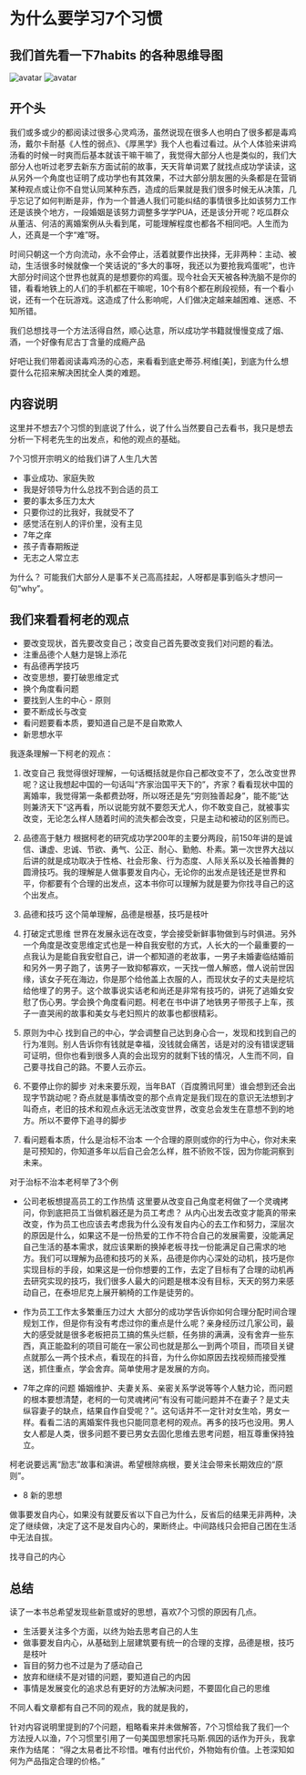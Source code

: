 # 为什么要学习7个习惯

## 我们首先看一下7habits 的各种思维导图
![avatar](/home/caler/wk/ReadBooks/pic_7habits/7Habits.jpg)
![avatar](/home/caler/wk/ReadBooks/pic_7habits/7habitTree.jpeg)

## 开个头

我们或多或少的都阅读过很多心灵鸡汤，虽然说现在很多人也明白了很多都是毒鸡汤，戴尔卡耐基《人性的弱点》、《厚黑学》我个人也看过看过。从个人体验来讲鸡汤看的时候一时爽而后基本就该干嘛干嘛了，我觉得大部分人也是类似的，我们大部分人也听过老罗去新东方面试前的故事，天天背单词累了就找点成功学读读，这从另外一个角度也证明了成功学也有其效果，不过大部分朋友圈的头条都是在营销某种观点或让你不自觉认同某种东西，造成的后果就是我们很多时候无从决策，几乎忘记了如何判断是非，作为一个普通人我们可能纠结的事情很多比如该努力工作还是该换个地方，一段婚姻是该努力调整多学学PUA，还是该分开呢？吃瓜群众从董洁、何洁的离婚案例从头看到尾，可能理解程度也都各不相同吧。人生而为人，还真是一个字“难”呀。

时间只朝这一个方向流动，永不会停止，活着就要作出抉择，无非两种：主动、被动，生活很多时候就像一个笑话说的“多大的事呀，我还以为要抢我鸡蛋呢”，也许大部分时间这个世界也就真的是想要你的鸡蛋。现今社会天天被各种洗脑不是你的错，看看地铁上的人们的手机都在干嘛呢，10个有8个都在刷段视频，有一个看小说，还有一个在玩游戏。这造成了什么影响呢，人们做决定越来越困难、迷惑、不知所错。

我们总想找寻一个方法活得自然，顺心达意，所以成功学书籍就慢慢变成了烟、酒，一个好像有尼古丁含量的成瘾产品

好吧让我们带着阅读毒鸡汤的心态，来看看到底史蒂芬.柯维[美]，到底为什么想耍什么花招来解决困扰全人类的难题。

## 内容说明

这里并不想去7个习惯的到底说了什么，说了什么当然要自己去看书，我只是想去分析一下柯老先生的出发点，和他的观点的基础。

7个习惯开宗明义的给我们讲了人生几大苦

- 事业成功、家庭失败
- 我是好领导为什么总找不到合适的员工
- 要的事太多压力太大
- 只要你过的比我好，我就受不了
- 感觉活在别人的评价里，没有主见
- 7年之痒
- 孩子青春期叛逆
- 无志之人常立志

为什么？ 可能我们大部分人是事不关己高高挂起，人呀都是事到临头才想问一句“why”。

## 我们来看看柯老的观点

- 要改变现状，首先要改变自己；改变自己首先要改变我们对问题的看法。
- 注重品德个人魅力是锦上添花
- 有品德再学技巧
- 改变思想，要打破思维定式
- 换个角度看问题
- 要找到人生的中心 - 原则
- 要不断成长与改变
- 看问题要看本质，要知道自己是不是自欺欺人
- 新思想水平


我逐条理解一下柯老的观点：

1. 改变自己
我觉得很好理解，一句话概括就是你自己都改变不了，怎么改变世界呢？这让我想起中国的一句话叫“齐家治国平天下的”，齐家？看看现状中国的离婚率，我觉得第一条都费劲呀，所以呀还是先“穷则独善起身”，能不能“达则兼济天下“这再看，所以说能穷就不要怨天尤人，你不敢变自己，就被事实改变，无论怎么样人随着时间的流失都会改变，只是主动和被动的区别而已。

2. 品德高于魅力
根据柯老的研究成功学200年的主要分两段，前150年讲的是诚信、谦虚、忠诚、节欲、勇气、公正、耐心、勤勉、朴素。第一次世界大战以后讲的就是成功取决于性格、社会形象、行为态度、人际关系以及长袖善舞的圆滑技巧。我的理解是人做事要发自内心，无论你的出发点是钱还是世界和平，你都要有个合理的出发点，这本书你可以理解为就是要为你找寻自己的这个出发点。

3. 品德和技巧
这个简单理解，品德是根基，技巧是枝叶

4. 打破定式思维
世界在发展永远在改变，学会接受新鲜事物做到与时俱进。另外一个角度是改变思维定式也是一种自我安慰的方式，人长大的一个最重要的一点我认为是能自我安慰自己，讲一个都知道的老故事，一男子未婚妻临结婚前和另外一男子跑了，该男子一致抑郁寡欢，一天找一僧人解惑，僧人说前世因缘，该女子死在海边，你是那个给他盖上衣服的人，而现状女子的丈夫是挖坑给他埋了的男子。这个故事说实话老和尚还是非常有技巧的，讲死了逃婚女安慰了伤心男。学会换个角度看问题。柯老在书中讲了地铁男子带孩子上车，孩子一直哭闹的故事和美女与老妇照片的故事也都很精彩。

5. 原则为中心
找到自己的中心，学会调整自己达到身心合一，发现和找到自己的行为准则。别人告诉你有钱就是幸福，没钱就会痛苦，话是对的没有错误逻辑可证明，但你也看到很多人真的会出现穷的就剩下钱的情况，人生而不同，自己要寻找自己的路。不要人云亦云。

6. 不要停止你的脚步
对未来要乐观，当年BAT（百度腾讯阿里）谁会想到还会出现字节跳动呢？奇点就是事情改变的那个点肯定是我们现在的意识无法想到才叫奇点，老旧的技术和观点永远无法改变世界，改变总会发生在意想不到的地方。所以不要停下追寻的脚步


7. 看问题看本质，什么是治标不治本
一个合理的原则或你的行为中心，你对未来是可预知的，你知道多年以后自己会怎么样，胜不骄败不馁，因为你能洞察到未来。

对于治标不治本老柯举了3个例
* 公司老板想提高员工的工作热情
这里要从改变自己角度老柯做了一个灵魂拷问，你到底把员工当做机器还是为员工考虑？
从内心出发去改变才能真的带来改变，作为员工也应该去考虑我为什么没有发自内心的去工作和努力，深层次的原因是什么，如果这不是一份热爱的工作不符合自己的发展需要，没能满足自己生活的基本需求，就应该果断的换掉老板寻找一份能满足自己需求的地方。我们可以理解为品德和技巧的关系，品德是你内心深处的动机，技巧是你实现目标的手段，如果这是一份你想要的工作，去定了目标有了合理的动机再去研究实现的技巧，我们很多人最大的问题是根本没有目标，天天的努力来感动自己，在泰坦尼克上展开躺椅的工作是徒劳的。

* 作为员工工作太多繁重压力过大
大部分的成功学告诉你如何合理分配时间合理规划工作，但是你有没有考虑过你的重点是什么呢？亲身经历过几家公司，最大的感受就是很多老板把员工搞的焦头烂额，任务排的满满，没有舍弃一些东西，真正能盈利的项目可能在一家公司也就是那么一到两个项目，而项目关键点就那么一两个技术点，看现在的抖音，为什么你如原因去找视频而接受推送，抓住重点，学会舍弃。简单使用才是发展的方向。

* 7年之痒的问题
婚姻维护、夫妻关系、亲密关系学说等等个人魅力论，而问题的根本要想清楚，老柯的一句灵魂拷问“有没有可能问题并不在妻子？是丈夫纵容妻子的缺点，结果自作自受呢？”。这句话并不一定针对女生哈，男女一样。看看二洁的离婚案件我也只能同意老柯的观点。再多的技巧也没用。男人女人都是人类，很多问题不要已男女去固化思维去思考问题，相互尊重保持独立。

柯老说要远离“励志”故事和演讲。希望根除病根，要关注会带来长期效应的“原则”。

* 8 新的思想

做事要发自内心，如果没有就要反省以下自己为什么，反省后的结果无非两种，决定了继续做，决定了这不是发自内心的，果断终止。中间路线只会把自己困在生活中无法自拔。

找寻自己的内心


##  总结
读了一本书总希望发现些新意或好的思想，喜欢7个习惯的原因有几点。

- 生活要关注多个方面，以终为始去思考自己的人生
- 做事要发自内心，从基础到上层建筑要有统一的合理的支撑，品德是根，技巧是枝叶
- 盲目的努力也不过是为了感动自己
- 放弃和继续不是对错的问题，要知道自己的内因
- 事情是发展变化的追求总有更好的方法解决问题，不要固化自己的思维

不同人看文章都有自己不同的观点，我的就是我的，

针对内容说明里提到的7个问题，粗略看来并未做解答，7个习惯给我了我们一个方法授人以渔，7个习惯里引用了一句美国思想家托马斯.佩因的话作为开头，我拿来作为结尾：
“得之太易者比不珍惜。唯有付出代价，外物始有价值。上苍深知如何为产品指定合理的价格。”
